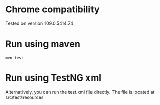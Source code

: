 # Chrome compatibility
Tested on version 109.0.5414.74

# Run using maven
```console
mvn test
```
# Run using TestNG xml
Alternatively, you can run the test.xml file directly. The file is located at src\test\resources
